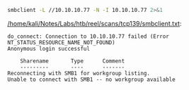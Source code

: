 ```bash
smbclient -L //10.10.10.77 -N -I 10.10.10.77 2>&1
```

[/home/kali/Notes/Labs/htb/reel/scans/tcp139/smbclient.txt](file:///home/kali/Notes/Labs/htb/reel/scans/tcp139/smbclient.txt):

```
do_connect: Connection to 10.10.10.77 failed (Error NT_STATUS_RESOURCE_NAME_NOT_FOUND)
Anonymous login successful

	Sharename       Type      Comment
	---------       ----      -------
Reconnecting with SMB1 for workgroup listing.
Unable to connect with SMB1 -- no workgroup available


```
